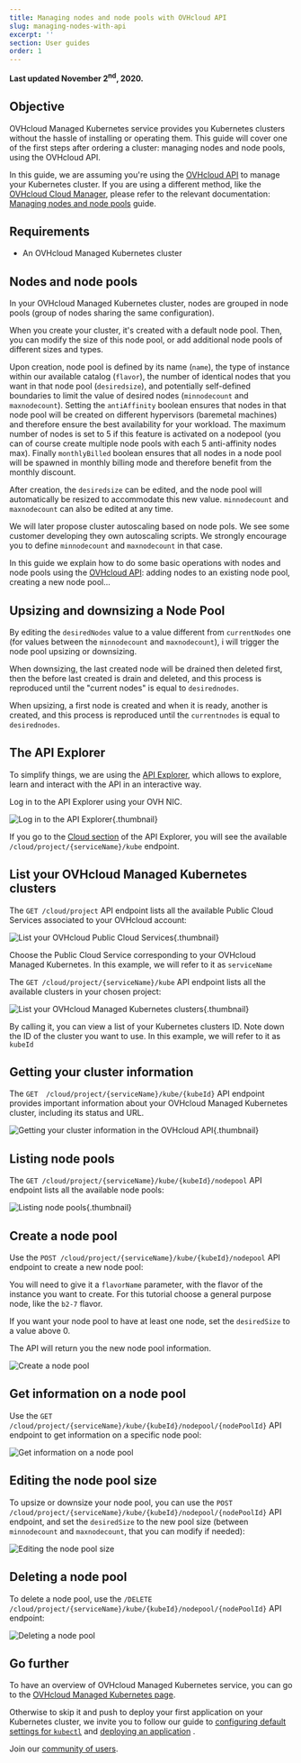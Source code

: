 ```yaml
---
title: Managing nodes and node pools with OVHcloud API
slug: managing-nodes-with-api
excerpt: ''
section: User guides
order: 1
---
```


**Last updated November 2<sup>nd</sup>, 2020.**

## Objective

OVHcloud Managed Kubernetes service provides you Kubernetes clusters without the hassle of installing or operating them. This guide will cover one of the first steps after ordering a cluster: managing nodes and node pools, using the OVHcloud API.

In this guide, we are assuming you're using the [OVHcloud API](https://api.ovh.com/) to manage your Kubernetes cluster. If you are using a different method, like the [OVHcloud Cloud Manager](https://www.ovh.com/auth?onsuccess=https%3A%2F%2Fwww.ovh.com%2Fmanager%2Fpublic-cloud&ovhSubsidiary=gb), please refer to the relevant documentation: [Managing nodes and node pools](../managing-nodes/) guide.

## Requirements

- An OVHcloud Managed Kubernetes cluster

## Nodes and node pools

In your OVHcloud Managed Kubernetes cluster, nodes are grouped in node pools (group of nodes sharing the same configuration).  

When you create your cluster, it's created with a default node pool. Then, you can modify the size of this node pool, or add additional node pools of different sizes and types.

Upon creation, node pool is defined by its name (`name`), the type of instance within our available catalog (`flavor`), the number of identical nodes that you want in that node pool (`desiredsize`), and potentially self-defined boundaries to limit the value of desired nodes (`minnodecount` and `maxnodecount`). Setting the `antiAffinity` boolean ensures that nodes in that node pool will be created on different hypervisors (baremetal machines) and therefore ensure the best availability for your workload. The maximum number of nodes is set to 5 if this feature is activated on a nodepool (you can of course create multiple node pools with each 5 anti-affinity nodes max). Finally `monthlyBilled` boolean ensures that all nodes in a node pool will be spawned in monthly billing mode and therefore benefit from the monthly discount.

After creation, the `desiredsize` can be edited, and the node pool will automatically be resized to accommodate this new value. `minnodecount` and `maxnodecount` can also be edited at any time.

We will later propose cluster autoscaling based on node pols. We see some customer developing they own autoscaling scripts. We strongly encourage you to define `minnodecount` and `maxnodecount` in that case.

In this guide we explain how to do some basic operations with nodes and node pools using the [OVHcloud API](https://api.ovh.com/): adding nodes to an existing node pool, creating a new node pool...


## Upsizing and downsizing a Node Pool

By editing the `desiredNodes` value to a value different from `currentNodes` one (for values between the `minnodecount` and `maxnodecount`), i will trigger the node pool upsizing or downsizing.

When downsizing, the last created node will be drained then deleted first, then the before last created is drain and deleted, and this process is reproduced until the "current nodes" is equal to `desirednodes`.

When upsizing, a first node is created and when it is ready, another is created, and this process is reproduced until the `currentnodes` is equal to `desirednodes`.

## The API Explorer

To simplify things, we are using the [API Explorer](https://api.ovh.com/console/), which allows to explore, learn and interact with the API in an interactive way.

Log in to the API Explorer using your OVH NIC.

![Log in to the API Explorer](images/kubernetes-quickstart-api-ovh-com-001.png){.thumbnail}

If you go to the [Cloud section](https://api.ovh.com/console/#/cloud) of the API Explorer, you will see the available `/cloud/project/{serviceName}/kube` endpoint.


## List your OVHcloud Managed Kubernetes clusters

The `GET /cloud/project` API endpoint lists all the available Public Cloud Services associated to your OVHcloud account:

![List your OVHcloud Public Cloud Services](images/kubernetes-quickstart-api-ovh-com-003.png){.thumbnail}

Choose the Public Cloud Service corresponding to your OVHcloud Managed Kubernetes. In this example, we will refer to it as `serviceName`

The `GET /cloud/project/{serviceName}/kube` API endpoint lists all the available clusters in your chosen project:

![List your OVHcloud Managed Kubernetes clusters](images/kubernetes-quickstart-api-ovh-com-004.png){.thumbnail}

By calling it, you can view a list of your Kubernetes clusters ID. Note down the ID of the cluster you want to use. In this example, we will refer to it as `kubeId`


## Getting your cluster information

The `GET  /cloud/project/{serviceName}/kube/{kubeId}` API endpoint provides important information about your OVHcloud Managed Kubernetes cluster, including its status and URL.

![Getting your cluster information in the OVHcloud API](images/kubernetes-quickstart-api-ovh-com-005.png){.thumbnail}


## Listing node pools


The `GET /cloud/project/{serviceName}/kube/{kubeId}/nodepool` API endpoint lists all the available node pools:

![Listing node pools](images/kubernetes-quickstart-api-ovh-com-006.png){.thumbnail}


## Create a node pool

Use the `POST /cloud/project/{serviceName}/kube/{kubeId}/nodepool` API endpoint to create a new node pool:

You will need to give it a `flavorName` parameter, with the flavor of the instance you want to create. For this tutorial choose a general purpose node, like the `b2-7` flavor.

If you want your node pool to have at least one node, set the `desiredSize` to a value above 0.

The API will return you the new node pool information.

![Create a node pool](images/kubernetes-quickstart-api-ovh-com-007.png)


## Get information on a node pool

Use the `GET  /cloud/project/{serviceName}/kube/{kubeId}/nodepool/{nodePoolId}` API endpoint to get information on a specific node pool:

![Get information on a node pool](images/kubernetes-quickstart-api-ovh-com-008.png) 


## Editing the node pool size

To upsize or downsize your node pool, you can use the `POST /cloud/project/{serviceName}/kube/{kubeId}/nodepool/{nodePoolId}` API endpoint, and set the `desiredSize` to the new pool size (between `minnodecount` and `maxnodecount`, that you can modify if needed):

![Editing the node pool size](images/kubernetes-quickstart-api-ovh-com-009.png) 



## Deleting a node pool

To delete a node pool, use the `/DELETE /cloud/project/{serviceName}/kube/{kubeId}/nodepool/{nodePoolId}` API endpoint:

![Deleting a node pool](images/kubernetes-quickstart-api-ovh-com-010.png) 


## Go further

To have an overview of OVHcloud Managed Kubernetes service, you can go to the [OVHcloud Managed Kubernetes page](https://www.ovh.com/public-cloud/kubernetes/).

Otherwise to skip it and push to deploy your first application on your Kubernetes cluster, we invite you to follow our guide to [configuring default settings for `kubectl`](../configuring-kubectl/) and [deploying an application](../deploying-an-application/) .

Join our [community of users](https://community.ovh.com/en/).
